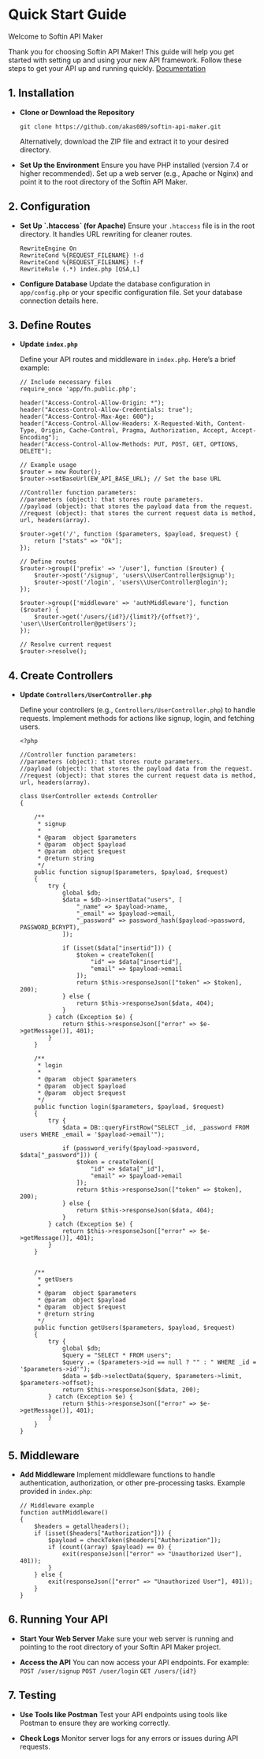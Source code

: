 # Quick Start Guide

Welcome to Softin API Maker

Thank you for choosing Softin API Maker! This guide will help you get started with setting up and using your new API framework. Follow these steps to get your API up and running quickly.  [Documentation](https://goodakas.gitbook.io/softin-api-maker)

### 

## 1\. Installation

*   **Clone or Download the Repository**
    ```
    git clone https://github.com/akas089/softin-api-maker.git
    ```
    Alternatively, download the ZIP file and extract it to your desired directory.
    
*   **Set Up the Environment**
    Ensure you have PHP installed (version 7.4 or higher recommended).
    Set up a web server (e.g., Apache or Nginx) and point it to the root directory of the Softin API Maker.
    
### 

## 2\. Configuration

*   **Set Up \`.htaccess\` (for Apache)**
    Ensure your `.htaccess` file is in the root directory. It handles URL rewriting for cleaner routes.
	```
	RewriteEngine On
	RewriteCond %{REQUEST_FILENAME} !-d
	RewriteCond %{REQUEST_FILENAME} !-f
	RewriteRule (.*) index.php [QSA,L]
	```

*   **Configure Database**
    Update the database configuration in `app/config.php` or your specific configuration file. Set your database connection details here.
### 

## 3\. Define Routes

*   **Update `index.php`**
    
    Define your API routes and middleware in `index.php`. Here’s a brief example:

	```
	// Include necessary files
	require_once 'app/fn.public.php';

	header("Access-Control-Allow-Origin: *");
	header("Access-Control-Allow-Credentials: true");
	header("Access-Control-Max-Age: 600");
	header("Access-Control-Allow-Headers: X-Requested-With, Content-Type, Origin, Cache-Control, Pragma, Authorization, Accept, Accept-Encoding");
	header("Access-Control-Allow-Methods: PUT, POST, GET, OPTIONS, DELETE");

	// Example usage
	$router = new Router();
	$router->setBaseUrl(EW_API_BASE_URL); // Set the base URL

	//Controller function parameters:
	//parameters (object): that stores route parameters.
	//payload (object): that stores the payload data from the request.
	//request (object): that stores the current request data is method, url, headers(array).

	$router->get('/', function ($parameters, $payload, $request) {
	    return ["stats" => "Ok"];
	});

	// Define routes
	$router->group(['prefix' => '/user'], function ($router) {
	    $router->post('/signup', 'users\\UserController@signup');
	    $router->post('/login', 'users\\UserController@login');
	});

	$router->group(['middleware' => 'authMiddleware'], function ($router) {
	    $router->get('/users/{id?}/{limit?}/{offset?}', 'user\\UserController@getUsers');
	});

	// Resolve current request
	$router->resolve();
	```

## 4\. Create Controllers
*   **Update `Controllers/UserController.php`**

	Define your controllers (e.g., `Controllers/UserController.php`) to handle requests. Implement methods for actions like signup, login, and fetching users.
    
	```
	<?php

	//Controller function parameters:
	//parameters (object): that stores route parameters.
	//payload (object): that stores the payload data from the request.
	//request (object): that stores the current request data is method, url, headers(array).

	class UserController extends Controller
	{

	    /**
	     * signup
	     *
	     * @param  object $parameters
	     * @param  object $payload
	     * @param  object $request
	     * @return string
	     */
	    public function signup($parameters, $payload, $request)
	    {
	        try {
	            global $db;
	            $data = $db->insertData("users", [
	                "_name" => $payload->name,
	                "_email" => $payload->email,
	                "_password" => password_hash($payload->password, PASSWORD_BCRYPT),
	            ]);

	            if (isset($data["insertid"])) {
	                $token = createToken([
	                    "id" => $data["insertid"],
	                    "email" => $payload->email
	                ]);
	                return $this->responseJson(["token" => $token], 200);
	            } else {
	                return $this->responseJson($data, 404);
	            }
	        } catch (Exception $e) {
	            return $this->responseJson(["error" => $e->getMessage()], 401);
	        }
	    }

	    /**
	     * login
	     *
	     * @param  object $parameters
	     * @param  object $payload
	     * @param  object $request
	     */
	    public function login($parameters, $payload, $request)
	    {
	        try {
	            $data = DB::queryFirstRow("SELECT _id, _password FROM users WHERE _email = '$payload->email'");

	            if (password_verify($payload->password, $data["_password"])) {
	                $token = createToken([
	                    "id" => $data["_id"],
	                    "email" => $payload->email
	                ]);
	                return $this->responseJson(["token" => $token], 200);
	            } else {
	                return $this->responseJson($data, 404);
	            }
	        } catch (Exception $e) {
	            return $this->responseJson(["error" => $e->getMessage()], 401);
	        }
	    }


	    /**
	     * getUsers
	     *
	     * @param  object $parameters
	     * @param  object $payload
	     * @param  object $request
	     * @return string
	     */
	    public function getUsers($parameters, $payload, $request)
	    {
	        try {
	            global $db;
	            $query = "SELECT * FROM users";
	            $query .= ($parameters->id == null ? "" : " WHERE _id = '$parameters->id'");
	            $data = $db->selectData($query, $parameters->limit, $parameters->offset);
	            return $this->responseJson($data, 200);
	        } catch (Exception $e) {
	            return $this->responseJson(["error" => $e->getMessage()], 401);
	        }
	    }
	}
	```

### 

## 5\. Middleware

*   **Add Middleware**
    Implement middleware functions to handle authentication, authorization, or other pre-processing tasks. Example provided in `index.php`:

	```
	// Middleware example
	function authMiddleware()
	{
	    $headers = getallheaders();
	    if (isset($headers["Authorization"])) {
	        $payload = checkToken($headers["Authorization"]);
	        if (count((array) $payload) == 0) {
	            exit(responseJson(["error" => "Unauthorized User"], 401));
	        }
	    } else {
	        exit(responseJson(["error" => "Unauthorized User"], 401));
	    }
	}
	```
### 

## 6\. Running Your API

*   **Start Your Web Server**
    Make sure your web server is running and pointing to the root directory of your Softin API Maker project.
    
*   **Access the API**
    You can now access your API endpoints. For example:
    `POST /user/signup`
    `POST /user/login`
    `GET /users/{id?}`
    

### 

## 7\. Testing

*  **Use Tools like Postman**
    Test your API endpoints using tools like Postman to ensure they are working correctly.
    
*  **Check Logs**
    Monitor server logs for any errors or issues during API requests.
    

